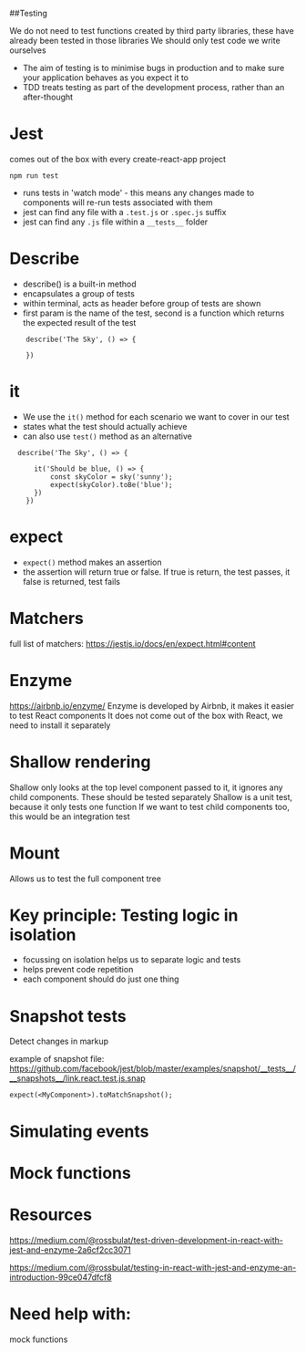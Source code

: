 ##Testing

We do not need to test functions created by third party libraries, these have already been tested in those libraries
We should only test code we write ourselves


- The aim of testing is to minimise bugs in production and to make sure your application behaves as you expect it to
- TDD treats testing as part of the development process, rather than an after-thought

# Jest
comes out of the box with every create-react-app project
```
npm run test
```

- runs tests in 'watch mode' - this means any changes made to components will re-run tests associated with them
- jest can find any file with a `.test.js` or `.spec.js` suffix
- jest can find any `.js` file within a `__tests__` folder

# Describe
- describe() is a built-in method
- encapsulates a group of tests
- within terminal, acts as header before group of tests are shown
- first param is the name of the test, second is a function which returns the expected result of the test

```
    describe('The Sky', () => {

    })
```

# it
- We use the `it()` method for each scenario we want to cover in our test
- states what the test should actually achieve
- can also use `test()` method as an alternative

```
  describe('The Sky', () => {

      it('Should be blue, () => {
          const skyColor = sky('sunny');
          expect(skyColor).toBe('blue');
      })
    })
```


# expect 
- `expect()` method makes an assertion
- the assertion will return true or false. If true is return, the test passes, it false is returned, test fails

# Matchers
full list of matchers: 
https://jestjs.io/docs/en/expect.html#content

# Enzyme
https://airbnb.io/enzyme/
Enzyme is developed by Airbnb, it makes it easier to test React components
It does not come out of the box with React, we need to install it separately

# Shallow rendering
Shallow only looks at the top level component passed to it, it ignores any child components. These should be tested separately
Shallow is a unit test, because it only tests one function
If we want to test child components too, this would be an integration test

# Mount
Allows us to test the full component tree

# Key principle: Testing logic in isolation
- focussing on isolation helps us to separate logic and tests
- helps prevent code repetition
- each component should do just one thing


# Snapshot tests
Detect changes in markup

example of snapshot file: https://github.com/facebook/jest/blob/master/examples/snapshot/__tests__/__snapshots__/link.react.test.js.snap

```
expect(<MyComponent>).toMatchSnapshot();
```

# Simulating events

# Mock functions

# Resources
https://medium.com/@rossbulat/test-driven-development-in-react-with-jest-and-enzyme-2a6cf2cc3071

https://medium.com/@rossbulat/testing-in-react-with-jest-and-enzyme-an-introduction-99ce047dfcf8

# Need help with:
mock functions